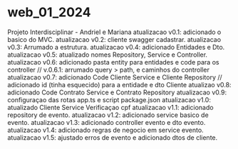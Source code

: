 # web_01_2024
Projeto Interdisciplinar - Andriel e Mariana
atualizacao v0.1: adicionado o basico do MVC.
atualizacao v0.2: cliente swagger cadastrar.
atualizacao v0.3: Arrumado a estrutura.
atualizacao v0.4: adicionado Entidades e Dto.
atualizacao v0.5: atualizado nomes Repository, Service e Controller.
atualizacao v0.6: adicionado pasta entity para entidades e code para os controller // v.0.6.1: arrumado query > path, e caminhos do controller
atualizacao v0.7: adicionado Code Cliente Service e Cliente Repository // adicionado id (tinha esquecido) para a entidade e dto Cliente 
atualizao v0.8: adicionado Code Contrato Service e Contrato Repository
atualizacao v0.9: configuraçao das rotas app.ts e script package.json
atualizacao v1.0: atualizado Cliente Service Verificaçao cpf
atualizacao v1.1: adicionado repository de evento.
atualizacao v1.2: adicionado service basico de evento.
atualizacao v1.3: adicionado controller evento e dto evento.
atualizacao v1.4: adicionado regras de negocio em service evento.
atualizacao v1.5: ajustado erros de evento e adicionado dtos de cliente.